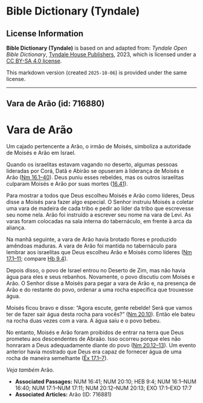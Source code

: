 # Bible Dictionary (Tyndale)

## License Information

**Bible Dictionary (Tyndale)** is based on and adapted from: _Tyndale Open Bible Dictionary_, [Tyndale House Publishers](https://tyndaleopenresources.com/), 2023, which is licensed under a [CC BY-SA 4.0 license](https://creativecommons.org/licenses/by-sa/4.0/legalcode.en).

This markdown version (created `2025-10-06`) is provided under the same license.



--------------------------------

## Vara de Arão (id: 716880)

Vara de Arão
============

Um cajado pertencente a Arão, o irmão de Moisés, simboliza a autoridade de Moisés e Arão em Israel.

Quando os israelitas estavam vagando no deserto, algumas pessoas lideradas por Corá, Datã e Abirão se opuseram à liderança de Moisés e Arão ([Nm 16\.1–40](https://ref.ly/Num16:1-Num16:40)). Deus puniu esses rebeldes, mas os outros israelitas culparam Moisés e Arão por suas mortes ([16\.41](https://ref.ly/Num16:41)).

Para mostrar a todos que Deus escolheu Moisés e Arão como líderes, Deus disse a Moisés para fazer algo especial. O Senhor instruiu Moisés a coletar uma vara de madeira de cada tribo e pedir ao líder da tribo que escrevesse seu nome nela. Arão foi instruído a escrever seu nome na vara de Levi. As varas foram colocadas na sala interna do tabernáculo, em frente à arca da aliança.

Na manhã seguinte, a vara de Arão havia brotado flores e produzido amêndoas maduras. A vara de Arão foi mantida no tabernáculo para lembrar aos israelitas que Deus escolheu Arão e Moisés como líderes ([Nm 17\.1–11](https://ref.ly/Num17:1-Num17:11); compare [Hb 9\.4](https://ref.ly/Heb9:4)).

Depois disso, o povo de Israel entrou no Deserto de Zim, mas não havia água para eles e seus rebanhos. Novamente, o povo discutiu com Moisés e Arão. O Senhor disse a Moisés para pegar a vara de Arão e, na presença de Arão e do restante do povo, ordenar a uma rocha específica que trouxesse água.

Moisés ficou bravo e disse: “Agora escute, gente rebelde! Será que vamos ter de fazer sair água desta rocha para vocês?” ([Nm 20\.10](https://ref.ly/Num20:10)). Então ele bateu na rocha duas vezes com a vara. A água saiu e o povo bebeu.

No entanto, Moisés e Arão foram proibidos de entrar na terra que Deus prometeu aos descendentes de Abraão. Isso ocorreu porque eles não honraram a Deus adequadamente diante do povo ([Nm 20\.12–13](https://ref.ly/Num20:12-Num20:13)). Um evento anterior havia mostrado que Deus era capaz de fornecer água de uma rocha de maneira semelhante ([Êx 17\.1–7](https://ref.ly/Exod17:1-Exod17:7)).

*Veja também* Arão.

* **Associated Passages:** NUM 16:41; NUM 20:10; HEB 9:4; NUM 16:1–NUM 16:40; NUM 17:1–NUM 17:11; NUM 20:12–NUM 20:13; EXO 17:1–EXO 17:7
* **Associated Articles:** Arão (ID: 716881)

